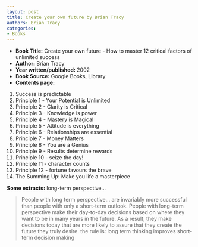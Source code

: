```yaml
---
layout: post
title: Create your own future by Brian Tracy
authors: Brian Tracy
categories:
- Books
---
```



- **Book Title:** Create your own future - How to master 12 critical factors of unlimited success
- **Author:** Brian Tracy
- **Year written/published:** 2002
- **Book Source:** Google Books, Library
- **Contents page:**

1. Success is predictable
2. Principle 1 - Your Potential is Unlimited
3. Principle 2 - Clarity is Critical
4. Principle 3 - Knowledge is power
5. Principle 4 - Mastery is Magical
6. Principle 5 - Attitude is everything
7. Principle 6 - Relationships are essential
8. Principle 7 - Money Matters
9. Principle 8 - You are a Genius
10. Principle 9 - Results determine rewards
11. Principle 10 - seize the day!
12. Principle 11 - character counts
13. Principle 12 - fortune favours the brave
14. The Summing Up: Make you life a masterpiece

**Some extracts:** long-term perspective...

> People with long term perspective... are invariably more successful than people with only a short-term outlook. People with long-term perspective make their day-to-day decisions based on where they want to be in many years in the future. As a result, they make decisions today that are more likely to assure that they create the future they truly desire. the rule is: long term thinking improves short-term decision making
